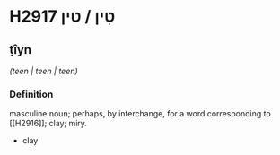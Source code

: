 # H2917 טִין / טין

## ṭîyn

_(teen | teen | teen)_

### Definition

masculine noun; perhaps, by interchange, for a word corresponding to [[H2916]]; clay; miry.

- clay
